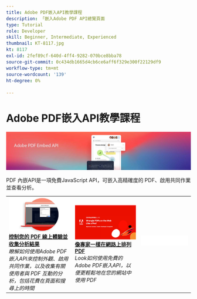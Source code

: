 ```yaml
---
title: Adobe PDF嵌入API教學課程
description: 「嵌入Adobe PDF API總覽頁面
type: Tutorial
role: Developer
skill: Beginner, Intermediate, Experienced
thumbnail: KT-8117.jpg
kt: 8117
exl-id: 2fef89cf-640d-4ff4-9282-070bce8bba78
source-git-commit: 0c434db1665d4cb6ce6aff6f329e300f22129df9
workflow-type: tm+mt
source-wordcount: '139'
ht-degree: 0%

---
```


# Adobe PDF嵌入API教學課程

![PDF 嵌入API橫幅](../assets/pdfembedhero.jpg)

PDF 內嵌API是一項免費JavaScript API，可嵌入高精確度的 PDF、啟用共同作業並查看分析。

<table style="table-layout:fixed">
<tr>
 <td>
   <a href="controlpdfexperience.md">
      <img alt="控制您的 PDF 線上體驗並收集分析結果" src="assets/ControlPDF_thumb.png" />
   </a>
    <div>
   <a href="controlpdfexperience.md"><strong>控制您的 PDF 線上體驗並收集分析結果</strong></a>
    </div>
    <em>瞭解如何使用Adobe PDF嵌入API來控制外觀、啟用共同作業，以及收集有關使用者與 PDF 互動的分析，包括花費在頁面和搜尋上的時間</em>
    <br>
  </td>
  <td>
   <a href="https://experienceleague.adobe.com/docs/adobe-developers-live-events/events/2021/oct2021/pdf-embed-api.html">
      <img alt="像專家一樣在網路上排列 PDF" src="assets/Wrangle_1280.png" />
   </a>
    <div>
   <a href="https://experienceleague.adobe.com/docs/adobe-developers-live-events/events/2021/oct2021/pdf-embed-api.html"><strong>像專家一樣在網路上排列 PDF</strong></a>
    </div>
    <em>Look如何使用免費的Adobe PDF嵌入API，以便更輕鬆地在您的網站中使用 PDF</em>
    <br>
  </td>
  <td>
    <img alt="間隔" src="../assets/WhiteBanner_Placeholder.png" />
    <div>
    <br>
  </td>
</tr>
</table>
